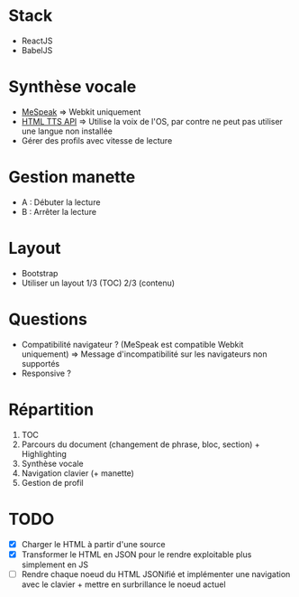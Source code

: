 # Stack

- ReactJS
- BabelJS

# Synthèse vocale

 - [MeSpeak](http://www.masswerk.at/mespeak/) => Webkit uniquement
 - [HTML TTS API](https://codepen.io/SteveJRobertson/pen/emGWaR) => Utilise la voix de l'OS, par contre ne peut pas utiliser une langue non installée
 - Gérer des profils avec vitesse de lecture

# Gestion manette

 - A : Débuter la lecture
 - B : Arrêter la lecture 
 
# Layout

 - Bootstrap
 - Utiliser un layout 1/3 (TOC) 2/3 (contenu)

# Questions

- Compatibilité navigateur ? (MeSpeak est compatible Webkit uniquement) => Message d'incompatibilité sur les navigateurs non supportés
- Responsive ?

# Répartition 

1. TOC
2. Parcours du document (changement de phrase, bloc, section) + Highlighting
3. Synthèse vocale
4. Navigation clavier (+ manette)
5. Gestion de profil

# TODO
- [x] Charger le HTML à partir d'une source
- [x] Transformer le HTML en JSON pour le rendre exploitable plus simplement en JS
- [ ] Rendre chaque noeud du HTML JSONifié et implémenter une navigation avec le clavier + mettre en surbrillance le noeud actuel